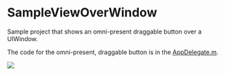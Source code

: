 SampleViewOverWindow
====================

Sample project that shows an omni-present draggable button over a UIWindow.

The code for the omni-present, draggable button is in the [AppDelegate.m](https://github.com/pchensoftware/SampleViewOverWindow/blob/master/SampleViewOverWindow/AppDelegate.m).

![](https://raw.github.com/pchensoftware/SampleViewOverWindow/master/Docs/screenshot.png)
